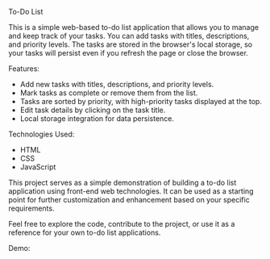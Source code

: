 To-Do List

This is a simple web-based to-do list application that allows you to manage and keep track of your tasks. You can add tasks with titles, descriptions, and priority levels. The tasks are stored in the browser's local storage, so your tasks will persist even if you refresh the page or close the browser.

Features:
- Add new tasks with titles, descriptions, and priority levels.
- Mark tasks as complete or remove them from the list.
- Tasks are sorted by priority, with high-priority tasks displayed at the top.
- Edit task details by clicking on the task title.
- Local storage integration for data persistence.

Technologies Used:
- HTML
- CSS
- JavaScript

This project serves as a simple demonstration of building a to-do list application using front-end web technologies. It can be used as a starting point for further customization and enhancement based on your specific requirements.

Feel free to explore the code, contribute to the project, or use it as a reference for your own to-do list applications.

Demo:
